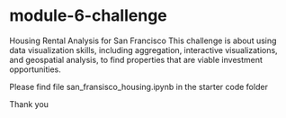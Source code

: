# module-6-challenge
Housing Rental Analysis for San Francisco
This challenge is about using data visualization skills, including aggregation, interactive visualizations, and geospatial analysis, to find properties that are viable investment opportunities.

Please find file san_fransisco_housing.ipynb in the starter code folder 

Thank you 

